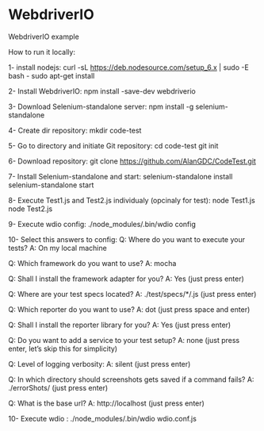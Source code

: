 # WebdriverIO 
WebdriverIO example

How to run it locally:

 1- install nodejs:
curl -sL https://deb.nodesource.com/setup_6.x | sudo -E bash - sudo apt-get install 

 2- Install WebdriverIO:
npm install -save-dev webdriverio

 3- Download Selenium-standalone server:
npm install -g selenium-standalone

 4- Create dir repository:
mkdir code-test

 5- Go to directory and initiate Git repository:
cd code-test
git init

 6- Download repository:
git clone https://github.com/AlanGDC/CodeTest.git

 7- Install Selenium-standalone and start:
selenium-standalone install
selenium-standalone start

 8- Execute Test1.js and Test2.js individualy (opcinaly for test):
node Test1.js
node Test2.js

 9- Execute wdio config:
./node_modules/.bin/wdio config

 10- Select this answers to config:
Q: Where do you want to execute your tests?
A: On my local machine

Q: Which framework do you want to use?
A: mocha

Q: Shall I install the framework adapter for you?
A: Yes (just press enter)

Q: Where are your test specs located?
A: ./test/specs/*/.js (just press enter)

Q: Which reporter do you want to use?
A: dot (just press space and enter)

Q: Shall I install the reporter library for you?
A: Yes (just press enter)

Q: Do you want to add a service to your test setup?
A: none (just press enter, let’s skip this for simplicity)

Q: Level of logging verbosity:
A: silent (just press enter)

Q: In which directory should screenshots gets saved if a command fails?
A: ./errorShots/ (just press enter)

Q: What is the base url?
A: http://localhost (just press enter)



 10- Execute wdio :
./node_modules/.bin/wdio wdio.conf.js
